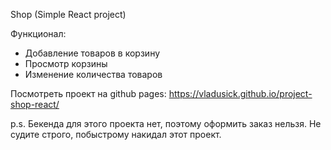 Shop (Simple React project)

Функционал:
- Добавление товаров в корзину
- Просмотр корзины
- Изменение количества товаров

Посмотреть проект на github pages: https://vladusick.github.io/project-shop-react/

p.s. Бекенда для этого проекта нет, поэтому оформить заказ нельзя. Не судите строго, побыстрому накидал этот проект.
